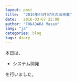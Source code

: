 ```yaml
---
layout: post
title:  "2016年03月07日の出来事"
date:   2016-03-07 22:00
author: "FUNABARA Masao"
lang: "ja"
categories: blog
tags: diary
---
```


本日は、

* システム開発

を行いました。
